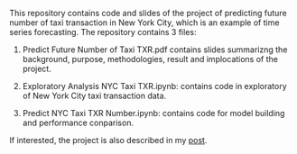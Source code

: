 This repository contains code and slides of the project of predicting future number of taxi transaction in New York City, which is an example of time series forecasting. The repository contains 3 files:

1. Predict Future Number of Taxi TXR.pdf contains slides summarizng the background, purpose, methodologies, result and implocations of the project.
   
2. Exploratory Analysis NYC Taxi TXR.ipynb: contains code in exploratory of New York City taxi transaction data.

3. Predict NYC Taxi TXR Number.ipynb: contains code for model building and performance conparison.

If interested, the project is also described in my [post](https://halfmoonliu.github.io/posts/predict-future-number-of-taxi-transactions/).
   
